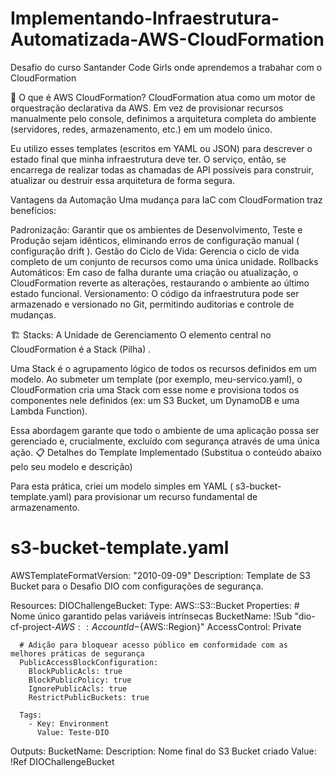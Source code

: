 # Implementando-Infraestrutura-Automatizada-AWS-CloudFormation


Desafio do curso Santander Code Girls onde aprendemos a trabahar com o CloudFormation 

🧠 O que é AWS CloudFormation?
CloudFormation atua como um motor de orquestração declarativa da AWS. Em vez de provisionar recursos manualmente pelo console, definimos a arquitetura completa do ambiente (servidores, redes, armazenamento, etc.) em um modelo único.

Eu utilizo esses templates (escritos em YAML ou JSON) para descrever o estado final que minha infraestrutura deve ter. O serviço, então, se encarrega de realizar todas as chamadas de API possíveis para construir, atualizar ou destruir essa arquitetura de forma segura.

Vantagens da Automação
Uma mudança para IaC com CloudFormation traz benefícios:

Padronização: Garantir que os ambientes de Desenvolvimento, Teste e Produção sejam idênticos, eliminando erros de configuração manual ( configuração drift ).
Gestão do Ciclo de Vida: Gerencia o ciclo de vida completo de um conjunto de recursos como uma única unidade.
Rollbacks Automáticos: Em caso de falha durante uma criação ou atualização, o CloudFormation reverte as alterações, restaurando o ambiente ao último estado funcional.
Versionamento: O código da infraestrutura pode ser armazenado e versionado no Git, permitindo auditorias e controle de mudanças.


🏗️ Stacks: A Unidade de Gerenciamento
O elemento central no CloudFormation é a Stack (Pilha) .

Uma Stack é o agrupamento lógico de todos os recursos definidos em um modelo. Ao submeter um template (por exemplo, meu-servico.yaml), o CloudFormation cria uma Stack com esse nome e provisiona todos os componentes nele definidos (ex: um S3 Bucket, um DynamoDB e uma Lambda Function).

Essa abordagem garante que todo o ambiente de uma aplicação possa ser gerenciado e, crucialmente, excluído com segurança através de uma única ação.
📋 Detalhes do Template Implementado
(Substitua o conteúdo abaixo pelo seu modelo e descrição)

Para esta prática, criei um modelo simples em YAML ( s3-bucket-template.yaml) para provisionar um recurso fundamental de armazenamento.
# s3-bucket-template.yaml
AWSTemplateFormatVersion: "2010-09-09"
Description: Template de S3 Bucket para o Desafio DIO com configurações de segurança.

Resources:
  DIOChallengeBucket:
    Type: AWS::S3::Bucket
    Properties:
      # Nome único garantido pelas variáveis intrínsecas
      BucketName: !Sub "dio-cf-project-${AWS::AccountId}-${AWS::Region}"
      AccessControl: Private
      
      # Adição para bloquear acesso público em conformidade com as melhores práticas de segurança
      PublicAccessBlockConfiguration:
        BlockPublicAcls: true
        BlockPublicPolicy: true
        IgnorePublicAcls: true
        RestrictPublicBuckets: true
        
      Tags:
        - Key: Environment
          Value: Teste-DIO

Outputs:
  BucketName:
    Description: Nome final do S3 Bucket criado
    Value: !Ref DIOChallengeBucket
